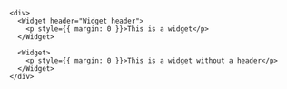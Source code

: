     <div>
      <Widget header="Widget header">
        <p style={{ margin: 0 }}>This is a widget</p>
      </Widget>

      <Widget>
        <p style={{ margin: 0 }}>This is a widget without a header</p>
      </Widget>
    </div>
